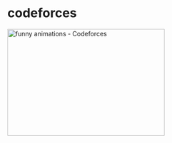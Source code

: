 # codeforces

 <img src="http://sharmaeklavya2.github.io/dl/img/roadrunner-too-fast.gif" jsaction="load:XAeZkd;" jsname="HiaYvf" class="n3VNCb KAlRDb" alt="funny animations - Codeforces" data-noaft="1" style="width: 352px; height: 240px; margin: 0px;">
